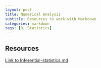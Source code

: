 ```yaml
---
layout: post
title: Numerical Analysis
subtitle: Resources to work with Markdown
categories: markdown
tags: [R, Statistics]
---
```


## Resources

[Link to Inferential-statistics.md](Inferential-statistics.md)
